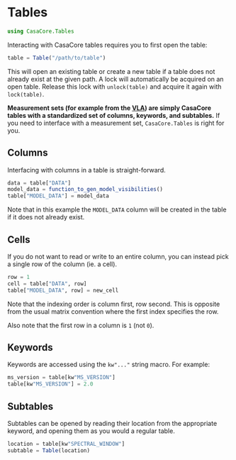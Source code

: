 # Tables

```julia
using CasaCore.Tables
```

Interacting with CasaCore tables requires you to first open the table:

```julia
table = Table("/path/to/table")
```

This will open an existing table or create a new table if a table does not already exist
at the given path. A lock will automatically be acquired on an open table. Release this
lock with `unlock(table)` and acquire it again with `lock(table)`.

**Measurement sets (for example from the [VLA](https://en.wikipedia.org/wiki/Karl_G._Jansky_Very_Large_Array))
are simply CasaCore tables with a standardized set of columns, keywords, and subtables.**
If you need to interface with a measurement set, `CasaCore.Tables` is right for you.

## Columns

Interfacing with columns in a table is straight-forward.

```julia
data = table["DATA"]
model_data = function_to_gen_model_visibilities()
table["MODEL_DATA"] = model_data
```

Note that in this example the `MODEL_DATA` column will be created in the table
if it does not already exist.

## Cells

If you do not want to read or write to an entire column, you can instead
pick a single row of the column (ie. a cell).

```julia
row = 1
cell = table["DATA", row]
table["MODEL_DATA", row] = new_cell
```

Note that the indexing order is column first, row second. This is opposite
from the usual matrix convention where the first index specifies the row.

Also note that the first row in a column is `1` (not `0`).

## Keywords

Keywords are accessed using the `kw"..."` string macro. For example:

```julia
ms_version = table[kw"MS_VERSION"]
table[kw"MS_VERSION"] = 2.0
```

## Subtables

Subtables can be opened by reading their location from the appropriate keyword,
and opening them as you would a regular table.

```julia
location = table[kw"SPECTRAL_WINDOW"]
subtable = Table(location)
```

